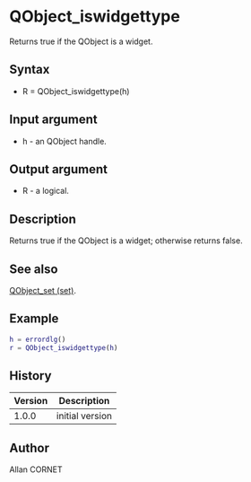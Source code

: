 

# QObject_iswidgettype

Returns true if the QObject is a widget.

## Syntax

- R = QObject_iswidgettype(h)

## Input argument

 - h - an QObject handle.

## Output argument

 - R - a logical.

## Description


  <p>Returns true if the QObject is a widget; otherwise returns false.</p>


## See also

[QObject_set (set)](QObject_set.md).
## Example

```matlab
h = errordlg()
r = QObject_iswidgettype(h)
```

## History

|Version|Description|
|------|------|
|1.0.0|initial version|


## Author

Allan CORNET



